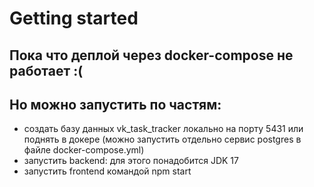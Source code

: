 # Getting started

## Пока что деплой через docker-compose не работает :(
## Но можно запустить по частям:
- создать базу данных vk_task_tracker локально на порту 5431 или 
поднять в докере (можно запустить отдельно сервис postgres в файле docker-compose.yml)
- запустить backend: для этого понадобится JDK 17
- запустить frontend командой npm start

